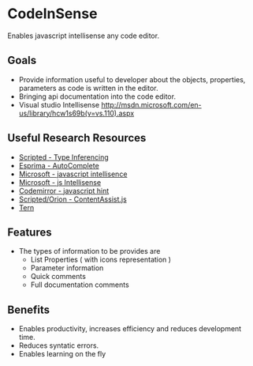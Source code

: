 CodeInSense
==============

Enables javascript intellisense any code editor.


## Goals
* Provide information useful to developer about the objects, properties, parameters as code is written in the editor.
* Bringing api documentation into the code editor.
* Visual studio Intellisense http://msdn.microsoft.com/en-us/library/hcw1s69b(v=vs.110).aspx

## Useful Research Resources
* [Scripted - Type Inferencing](https://github.com/scripted-editor/scripted/wiki/Architecture#wiki-Inferencing)
* [Esprima - AutoComplete](http://esprima.org/demo/autocomplete.html)
* [Microsoft - javascript intellisence](http://msdn.microsoft.com/en-us/library/vstudio/bb385682.aspx)
* [Microsoft - js Intellisense](http://msdn.microsoft.com/en-us/library/vstudio/hh874692.aspx)
* [Codemirror - javascript hint](http://codemirror.net/addon/hint/javascript-hint.js)
* [Scripted/Orion - ContentAssist.js](https://github.com/scripted-editor/scripted/blob/master/client/scripts/orion/editor/contentAssist.js)
* [Tern](http://ternjs.net/doc/manual.html)

## Features
* The types of information to be provides are
  * List Properties ( with icons representation )
  * Parameter information
  * Quick comments
  * Full documentation comments


## Benefits
* Enables productivity, increases efficiency and reduces development time.
* Reduces syntatic errors.
* Enables learning on the fly
